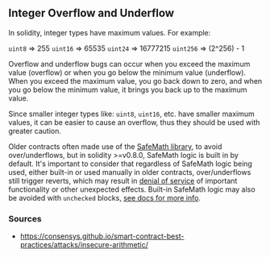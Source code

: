 ## Integer Overflow and Underflow

In solidity, integer types have maximum values. For example:

`uint8` => 255
`uint16` => 65535
`uint24` => 16777215
`uint256` => (2^256) - 1

Overflow and underflow bugs can occur when you exceed the maximum value (overflow) or when you go below the minimum value (underflow). When you exceed the maximum value, you go back down to zero, and when you go below the minimum value, it brings you back up to the maximum value.

Since smaller integer types like: `uint8`, `uint16`, etc. have smaller maximum values, it can be easier to cause an overflow, thus they should be used with greater caution.

Older contracts often made use of the [SafeMath library](https://github.com/ConsenSysMesh/openzeppelin-solidity/blob/master/contracts/math/SafeMath.sol), to avoid over/underflows, but in solidity >=v0.8.0, SafeMath logic is built in by default. It's important to consider that regardless of SafeMath logic being used, either built-in or used manually in older contracts, over/underflows still trigger reverts, which may result in [denial of service](./dos-revert.md) of important functionality or other unexpected effects. Built-in SafeMath logic may also be avoided with `unchecked` blocks, [see docs for more info](https://docs.soliditylang.org/en/v0.8.15/control-structures.html?highlight=unchecked#checked-or-unchecked-arithmetic).

### Sources

- https://consensys.github.io/smart-contract-best-practices/attacks/insecure-arithmetic/
